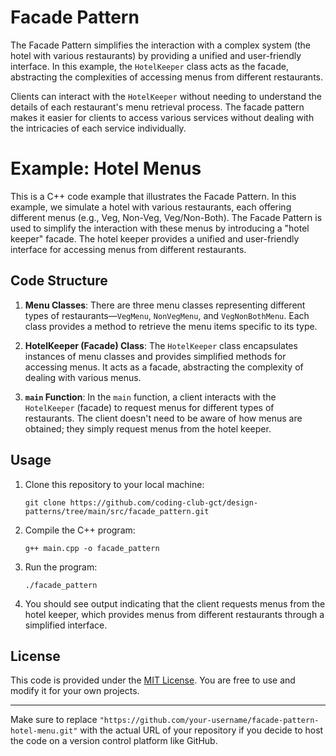 
# Facade Pattern 

The Facade Pattern simplifies the interaction with a complex system (the hotel with various restaurants) by providing a unified and user-friendly interface. In this example, the `HotelKeeper` class acts as the facade, abstracting the complexities of accessing menus from different restaurants.

Clients can interact with the `HotelKeeper` without needing to understand the details of each restaurant's menu retrieval process. The facade pattern makes it easier for clients to access various services without dealing with the intricacies of each service individually.

# Example: Hotel Menus

This is a C++ code example that illustrates the Facade Pattern. In this example, we simulate a hotel with various restaurants, each offering different menus (e.g., Veg, Non-Veg, Veg/Non-Both). The Facade Pattern is used to simplify the interaction with these menus by introducing a "hotel keeper" facade. The hotel keeper provides a unified and user-friendly interface for accessing menus from different restaurants.

## Code Structure

1. **Menu Classes**: There are three menu classes representing different types of restaurants—`VegMenu`, `NonVegMenu`, and `VegNonBothMenu`. Each class provides a method to retrieve the menu items specific to its type.

2. **HotelKeeper (Facade) Class**: The `HotelKeeper` class encapsulates instances of menu classes and provides simplified methods for accessing menus. It acts as a facade, abstracting the complexity of dealing with various menus.

3. **`main` Function**: In the `main` function, a client interacts with the `HotelKeeper` (facade) to request menus for different types of restaurants. The client doesn't need to be aware of how menus are obtained; they simply request menus from the hotel keeper.

## Usage

1. Clone this repository to your local machine:

    ```shell
   git clone https://github.com/coding-club-gct/design-patterns/tree/main/src/facade_pattern.git
   ```

2. Compile the C++ program:

   ```shell
   g++ main.cpp -o facade_pattern
   ```

3. Run the program:

   ```shell
   ./facade_pattern
   ```

4. You should see output indicating that the client requests menus from the hotel keeper, which provides menus from different restaurants through a simplified interface.



## License

This code is provided under the [MIT License](LICENSE). You are free to use and modify it for your own projects.

---

Make sure to replace `"https://github.com/your-username/facade-pattern-hotel-menu.git"` with the actual URL of your repository if you decide to host the code on a version control platform like GitHub.